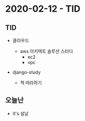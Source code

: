 # 2020-02-12 - TID

## TID
- 클라우드
  - aws 아키텍트 솔루션 스터디
    - ec2
    - vpc

- django-study
  - 책 따라하기


## 오늘난
- It's 설날